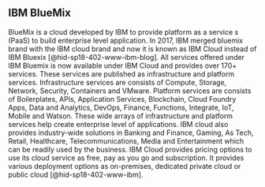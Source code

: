 IBM BlueMix
-----------

BlueMix is a cloud developed by IBM to provide platform as a service s
(PaaS) to build enterprise level application. In 2017, IBM merged
bluemix brand with the IBM cloud brand and now it is known as IBM Cloud
instead of IBM Bluexix [@hid-sp18-402-www-ibm-blog]. All services
offered under IBM Bluemix is now available under IBM Cloud and provides
over 170+ services. These services are published as infrastructure and
platform services. Infrastructure services are consists of Compute,
Storage, Network, Security, Containers and VMware. Platform services are
consists of Boilerplates, APIs, Application Services, Blockchain, Cloud
Foundry Apps, Data and Analytics, DevOps, Finance, Functions, Integrate,
IoT, Mobile and Watson. These wide arrays of infrastructure and platform
services help create enterprise level of applications. IBM cloud also
provides industry-wide solutions in Banking and Finance, Gaming, As
Tech, Retail, Healthcare, Telecommunications, Media and Entertainment
which can be readily used by the business. IBM Cloud provides pricing
options to use its cloud service as free, pay as you go and
subscription. It provides various deployment options as on-premises,
dedicated private cloud or public cloud [@hid-sp18-402-www-ibm].
